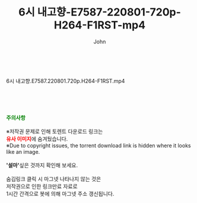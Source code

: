 ﻿---
layout: post
title:  "6시 내고향-E7587-220801-720p-H264-F1RST-mp4"
author: John
categories: [ 방송/음악 ]
tags: [  ]
image:  
description: "6시 내고향-E7587-220801-720p-H264-F1RST-mp4 torrent 정보 공유"
toc: true
toc_sticky: true
---

<br>
<div class="view-img">
<a class="view_image" href="https://torrentmobile59.com/bbs/view_image.php?fn=%2Fdata%2Ffile%2Fmusic%2F3659260999_akEdoc1f_4cfbaa70fd8f913b3f1acbf4cc0f14442ebb8d7f.jpg" target="_blank"><img alt="" class="img-tag" content="https://torrentmobile59.com/data/file/music/3659260999_akEdoc1f_4cfbaa70fd8f913b3f1acbf4cc0f14442ebb8d7f.jpg" itemprop="image" src="https://torrentmobile59.com/data/file/music/thumb-3659260999_akEdoc1f_4cfbaa70fd8f913b3f1acbf4cc0f14442ebb8d7f_835x2212.jpg"/></a></div><div class="view-content" itemprop="description">
<p>6시 내고향.E7587.220801.720p.H264-F1RST.mp4<br/></p> </div>
    
<br><br><br>
<p data-ke-size="size16"><b><span style="color: green;">주의사항</span></b><br /><br />※저작권 문제로 인해 토렌트 다운로드 링크는<br /><b><span style="color: red;">유사 이미지</span></b>에 숨겨뒀습니다.<br />※Due to copyright issues, the torrent download link is hidden where it looks like an image.<br /><br /><b>'설마'</b>싶은 것까지 확인해 보세요.<br /><br />숨김링크 클릭 시 마그넷 나타나지 않는 것은<br />저작권으로 인한 링크만료 자료로<br />1시간 간격으로 봇에 의해 마그넷 주소 갱신됩니다.</p>
